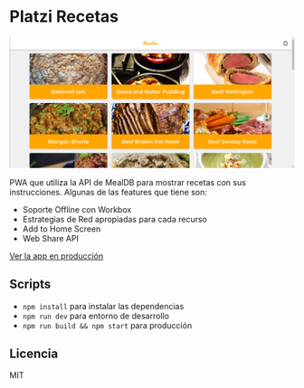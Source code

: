 # Platzi Recetas

![Captura de Recetas](.readme-static/captura.png)

PWA que utiliza la API de MealDB para mostrar recetas con sus instrucciones. Algunas de las features que tiene son:

* Soporte Offline con Workbox
* Estrategias de Red apropiadas para cada recurso
* Add to Home Screen
* Web Share API

[Ver la app en producción](https://platzi-pwa-beta.now.sh/) 

## Scripts

* `npm install` para instalar las dependencias
* `npm run dev` para entorno de desarrollo
* `npm run build && npm start` para producción

## Licencia

MIT
